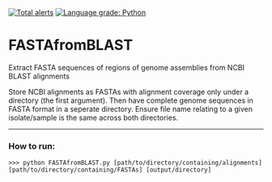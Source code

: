 [![Total alerts](https://img.shields.io/lgtm/alerts/g/CaileanCarter/FASTAfromBLAST.svg?logo=lgtm&logoWidth=18)](https://lgtm.com/projects/g/CaileanCarter/FASTAfromBLAST/alerts/)
[![Language grade: Python](https://img.shields.io/lgtm/grade/python/g/CaileanCarter/FASTAfromBLAST.svg?logo=lgtm&logoWidth=18)](https://lgtm.com/projects/g/CaileanCarter/FASTAfromBLAST/context:python)

# FASTAfromBLAST
Extract FASTA sequences of regions of genome assemblies from NCBI BLAST alignments

Store NCBI alignments as FASTAs with alignment coverage only under a directory (the first argument).
Then have complete genome sequences in FASTA format in a seperate directory.
Ensure file name relating to a given isolate/sample is the same across both directories.

---

### How to run:
```
>>> python FASTAfromBLAST.py [path/to/directory/containing/alignments] [path/to/directory/containing/FASTAs] [output/directory]
```
